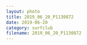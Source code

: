 ```yaml
---
layout: photo
title: 2019_06_20_P1130872
date: 2019-06-20
category: surfclub
filename: 2019_06_20_P1130872
---
```

